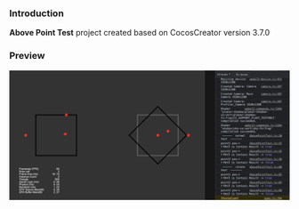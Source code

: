 ### Introduction
**Above Point Test** project created based on CocosCreator version 3.7.0

### Preview
![image](../../../image/202203/2022030541.png)